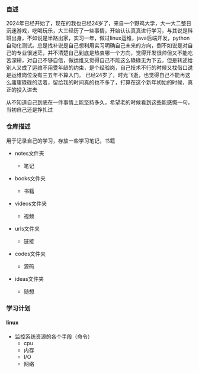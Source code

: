 ### 自述
2024年已经开始了，现在的我也已经24岁了，来自一个野鸡大学，大一大二整日沉迷游戏，吃喝玩乐，大三经历了一些事情，开始认认真真进行学习，与其说是科班出身，不如说是半路出家，实习一年，做过linux运维，java后端开发，python自动化测试。总是找补说是自己想利用实习明确自己未来的方向，倒不如说是对自己的专业很迷茫，并不清楚自己到底是热衷哪一个方向，觉得开发很帅但又不能吃苦深耕，对自己不够自信，做运维又觉得自己不能这么碌碌无为下去，但是转述给别人又成了运维不用受年龄的约束，是个经验岗，自己技术不行的时候又找借口说是运维岗位没有三五年不算入门。
已经24岁了，时光飞逝，也觉得自己不能再这么庸庸碌碌的活着，留给我的时间真的也不多了，打算在这个新年初始的时候，真正的投入进去

从不知道自己到底在一件事情上能坚持多久，希望老的时候看到这些能感慨一句，当初自己还是挣扎过
### 仓库描述
用于记录自己的学习，存放一些学习笔记，书籍
- notes文件夹

  * 笔记
- books文件夹

  * 书籍
- videos文件夹

  * 视频
- urls文件夹

  * 链接
- codes文件夹

  * 源码
- ideas文件夹

  * 随想
### 学习计划
#### linux
- 监控系统资源的各个手段（命令）
  * cpu
  * 内存
  * I/O
  * 网络
